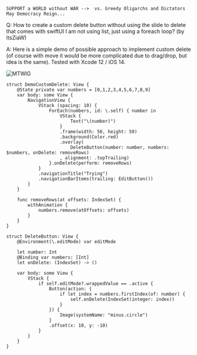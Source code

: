 ```
SUPPORT a WORLD without WAR -->  vs. Greedy Oligarchs and Dictators
May Democracy Reign... 
```

Q: How to create a custom delete button without using the slide to delete that 
comes with swiftUI I am not using list, just using a foreach loop? (by ItsZiaW)

A: Here is a simple demo of possible approach to implement custom 
delete (of course with move it would be more complicated due to drag/drop, 
but idea is the same). Tested with Xcode 12 / iOS 14.

![MTWIG](https://user-images.githubusercontent.com/62171579/165327574-b638f8ae-9a5c-4b4e-92a5-d379672d1ed5.gif)

```
struct DemoCustomDelete: View {
    @State private var numbers = [0,1,2,3,4,5,6,7,8,9]
    var body: some View {
        NavigationView {
            VStack (spacing: 10) {
                ForEach(numbers, id: \.self) { number in
                    VStack {
                        Text("\(number)")
                    }
                    .frame(width: 50, height: 50)
                    .background(Color.red)
                    .overlay(
                        DeleteButton(number: number, numbers: $numbers, onDelete: removeRows)
                    , alignment: .topTrailing)
                }.onDelete(perform: removeRows)
            }
            .navigationTitle("Trying")
            .navigationBarItems(trailing: EditButton())
        }
    }

    func removeRows(at offsets: IndexSet) {
        withAnimation {
            numbers.remove(atOffsets: offsets)
        }
    }
}

struct DeleteButton: View {
    @Environment(\.editMode) var editMode

    let number: Int
    @Binding var numbers: [Int]
    let onDelete: (IndexSet) -> ()

    var body: some View {
        VStack {
            if self.editMode?.wrappedValue == .active {
                Button(action: {
                    if let index = numbers.firstIndex(of: number) {
                        self.onDelete(IndexSet(integer: index))
                    }
                }) {
                    Image(systemName: "minus.circle")
                }
                .offset(x: 10, y: -10)
            }
        }
    }
}
```
